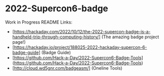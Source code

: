 # 2022-Supercon6-badge

Work in Progress README
Links: 
- [https://hackaday.com/2022/10/12/the-2022-supercon-badge-is-a-handheld-trip-through-computing-history/] (The amazing badge project page!)
- [https://hackaday.io/project/188025-2022-hackaday-supercon-6-badge-guide] (Badge Guide)
- [https://github.com/Hack-a-Day/2022-Supercon6-Badge-Tools] (https://github.com/Hack-a-Day/2022-Supercon6-Badge-Tools)
- [http://cloud.wd5gnr.com/badgeasm/] (Oneline Tools)

